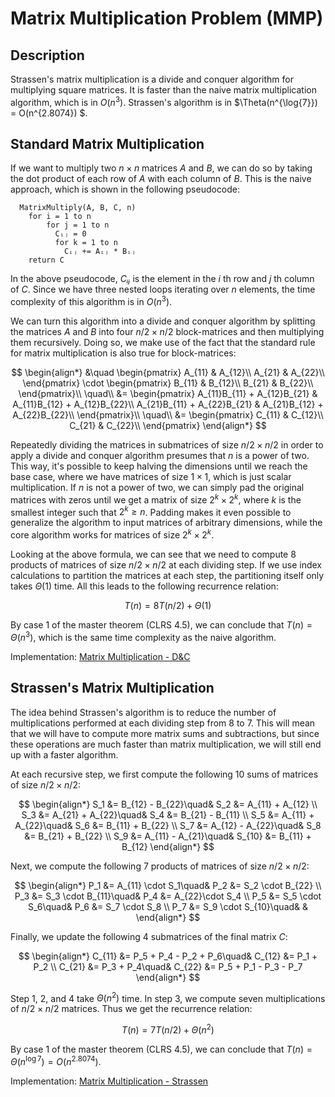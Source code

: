 # Matrix Multiplication Problem (MMP)

## Description

Strassen's matrix multiplication is a divide and conquer algorithm for multiplying square matrices. It is faster than the naive matrix multiplication algorithm, which is in $O(n^3)$. Strassen's algorithm is in $\Theta(n^{\log{7}}) = O(n^{2.8074}) $.

## Standard Matrix Multiplication

If we want to multiply two $n \times n$ matrices $A$ and $B$, we can do so by taking the dot product of each row of $A$ with each column of $B$. This is the naive approach, which is shown in the following pseudocode:

```
  MatrixMultiply(A, B, C, n)
    for i = 1 to n
        for j = 1 to n
          Cᵢⱼ = 0
          for k = 1 to n
            Cᵢⱼ += Aᵢⱼ * Bᵢⱼ
    return C
```

In the above pseudocode, $Cᵢⱼ$ is the element in the $i$ th row and $j$ th column of $C$. Since we have three nested loops iterating over $n$ elements, the time complexity of this algorithm is in $O(n^3)$.

We can turn this algorithm into a divide and conquer algorithm by splitting the matrices $A$ and $B$ into four $n/2 \times n/2$ block-matrices and then multiplying them recursively. Doing so, we make use of the fact that the standard rule for matrix multiplication is also true for block-matrices:

$$ \begin{align*}
   &\quad
   \begin{pmatrix}
   A_{11} & A_{12}\\
   A_{21} & A_{22}\\
   \end{pmatrix}
   \cdot
   \begin{pmatrix}
   B_{11} & B_{12}\\
   B_{21} & B_{22}\\
   \end{pmatrix}\\
   \quad\\
    &=
  \begin{pmatrix}
  A_{11}B_{11} + A_{12}B_{21} & A_{11}B_{12} + A_{12}B_{22}\\
  A_{21}B_{11} + A_{22}B_{21} & A_{21}B_{12} + A_{22}B_{22}\\
  \end{pmatrix}\\
  \quad\\
    &=
  \begin{pmatrix}
  C_{11} & C_{12}\\
  C_{21} & C_{22}\\
  \end{pmatrix}
  \end{align*}
$$

Repeatedly dividing the matrices in submatrices of size $n/2 \times n/2$ in order to apply a divide and conquer algorithm presumes that $n$ is a power of two. This way, it's possible to keep halving the dimensions until we reach the base case, where we have matrices of size $1 \times 1$, which is just scalar multiplication. If $n$ is not a power of two, we can simply pad the original matrices with zeros until we get a matrix of size $2^k \times 2^k$, where $k$ is the smallest integer such that $2^k \geq n$. Padding makes it even possible to generalize the algorithm to input matrices of arbitrary dimensions, while the core algorithm works for matrices of size $2^k \times 2^k$.

Looking at the above formula, we can see that we need to compute 8 products of matrices of size $n/2 \times n/2$ at each dividing step. If we use index calculations to partition the matrices at each step, the partitioning itself only takes $\Theta(1)$ time. All this leads to the following recurrence relation:

$$
T(n) = 8T(n/2) + \Theta(1)
$$

By case 1 of the master theorem (CLRS 4.5), we can conclude that $T(n) = \Theta(n^3)$, which is the same time complexity as the naive algorithm.

Implementation: [Matrix Multiplication - D&C](https://github.com/pl3onasm/AADS/blob/main/algorithms/divide-and-conquer/strassen/mmp-1.c)

## Strassen's Matrix Multiplication

The idea behind Strassen's algorithm is to reduce the number of multiplications performed at each dividing step from 8 to 7. This will mean that we will have to compute more matrix sums and subtractions, but since these operations are much faster than matrix multiplication, we will still end up with a faster algorithm.

At each recursive step, we first compute the following 10 sums of matrices of size $n/2 \times n/2$:

$$
\begin{align*}
  S_1 &= B_{12} - B_{22}\quad&
  S_2 &= A_{11} + A_{12} \\
  S_3 &= A_{21} + A_{22}\quad&
  S_4 &= B_{21} - B_{11} \\
  S_5 &= A_{11} + A_{22}\quad&
  S_6 &= B_{11} + B_{22} \\
  S_7 &= A_{12} - A_{22}\quad&
  S_8 &= B_{21} + B_{22} \\
  S_9 &= A_{11} - A_{21}\quad&
  S_{10} &= B_{11} + B_{12}
\end{align*}
$$

Next, we compute the following 7 products of matrices of size $n/2 \times n/2$:

$$
\begin{align*}
  P_1 &= A_{11} \cdot S_1\quad& P_2 &= S_2 \cdot B_{22} \\
  P_3 &= S_3 \cdot B_{11}\quad& P_4 &= A_{22}\cdot S_4 \\
  P_5 &= S_5 \cdot S_6\quad& P_6 &= S_7 \cdot S_8 \\
  P_7 &= S_9 \cdot S_{10}\quad& &
\end{align*}
$$

Finally, we update the following 4 submatrices of the final matrix $C$:

$$
\begin{align*}
  C_{11} &= P_5 + P_4 - P_2 + P_6\quad&
  C_{12} &= P_1 + P_2 \\
  C_{21} &= P_3 + P_4\quad&
  C_{22} &= P_5 + P_1 - P_3 - P_7
\end{align*}
$$

Step 1, 2, and 4 take $\Theta(n^2)$ time. In step 3, we compute seven multiplications of $n/2 \times n/2$ matrices. Thus we get the recurrence relation:

$$
T(n) = 7T(n/2) + \Theta(n^2)
$$

By case 1 of the master theorem (CLRS 4.5), we can conclude that $T(n) = \Theta(n^{\log{7}}) = O(n^{2.8074})$.  

Implementation: [Matrix Multiplication - Strassen](https://github.com/pl3onasm/AADS/blob/main/algorithms/divide-and-conquer/strassen/mmp-2.c)
